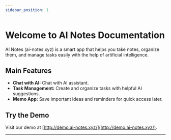 ```yaml
---
sidebar_position: 1
---
```


# Welcome to AI Notes Documentation

AI Notes (ai-notes.xyz) is a smart app that helps you take notes, organize them, and manage tasks easily with the help of artificial intelligence.

## Main Features
- **Chat with AI:** Chat with AI assistant.
- **Task Management:** Create and organize tasks with helpful AI suggestions.
- **Memo App:** Save important ideas and reminders for quick access later.

## Try the Demo

Visit our demo at [http://demo.ai-notes.xyz/](http://demo.ai-notes.xyz/).



---